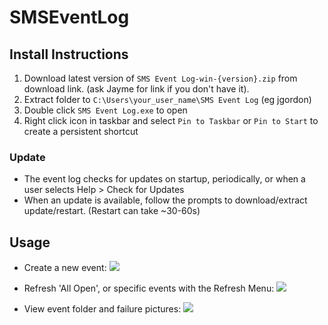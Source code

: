 # SMSEventLog
## Install Instructions
1. Download latest version of `SMS Event Log-win-{version}.zip` from download link. (ask Jayme for link if you don't have it).
2. Extract folder to `C:\Users\your_user_name\SMS Event Log` (eg jgordon)
3. Double click `SMS Event Log.exe` to open
4. Right click icon in taskbar and select `Pin to Taskbar` or `Pin to Start` to create a persistent shortcut

### Update
* The event log checks for updates on startup, periodically, or when a user selects Help > Check for Updates
* When an update is available, follow the prompts to download/extract update/restart. (Restart can take ~30-60s)

## Usage
* Create a new event:
![](_info/gifs/Add-New-Event.gif)

* Refresh 'All Open', or specific events with the Refresh Menu:
![](_info/gifs/Refresh-Events.gif)

* View event folder and failure pictures:
![](_info/gifs/View-Event-Folder.gif)